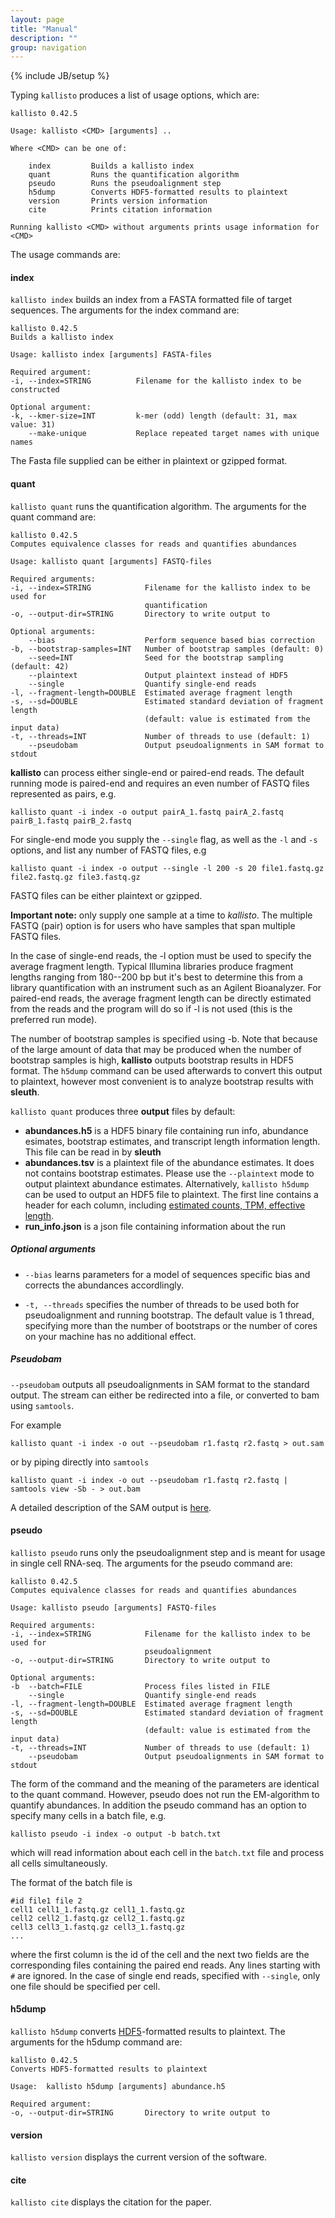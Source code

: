```yaml
---
layout: page
title: "Manual"
description: ""
group: navigation
---
```

{% include JB/setup %}

Typing `kallisto` produces a list of usage options, which are:

~~~
kallisto 0.42.5

Usage: kallisto <CMD> [arguments] ..

Where <CMD> can be one of:

    index         Builds a kallisto index
    quant         Runs the quantification algorithm
    pseudo        Runs the pseudoalignment step
    h5dump        Converts HDF5-formatted results to plaintext
    version       Prints version information
    cite          Prints citation information

Running kallisto <CMD> without arguments prints usage information for <CMD>

~~~
The usage commands are:

#### index

`kallisto index` builds an index from a FASTA formatted file of target sequences. The arguments for the index command are:

~~~
kallisto 0.42.5
Builds a kallisto index

Usage: kallisto index [arguments] FASTA-files

Required argument:
-i, --index=STRING          Filename for the kallisto index to be constructed

Optional argument:
-k, --kmer-size=INT         k-mer (odd) length (default: 31, max value: 31)
    --make-unique           Replace repeated target names with unique names
~~~

The Fasta file supplied can be either in plaintext or gzipped format.

#### quant

`kallisto quant` runs the quantification algorithm. The arguments for the quant command are:

~~~
kallisto 0.42.5
Computes equivalence classes for reads and quantifies abundances

Usage: kallisto quant [arguments] FASTQ-files

Required arguments:
-i, --index=STRING            Filename for the kallisto index to be used for
                              quantification
-o, --output-dir=STRING       Directory to write output to

Optional arguments:
    --bias                    Perform sequence based bias correction
-b, --bootstrap-samples=INT   Number of bootstrap samples (default: 0)
    --seed=INT                Seed for the bootstrap sampling (default: 42)
    --plaintext               Output plaintext instead of HDF5
    --single                  Quantify single-end reads
-l, --fragment-length=DOUBLE  Estimated average fragment length
-s, --sd=DOUBLE               Estimated standard deviation of fragment length
                              (default: value is estimated from the input data)
-t, --threads=INT             Number of threads to use (default: 1)
    --pseudobam               Output pseudoalignments in SAM format to stdout
~~~

__kallisto__ can process either single-end or paired-end reads. The default running mode is paired-end and requires an even number of FASTQ files represented as pairs, e.g.

~~~
kallisto quant -i index -o output pairA_1.fastq pairA_2.fastq pairB_1.fastq pairB_2.fastq
~~~

For single-end mode you supply the `--single` flag, as well as the `-l` and `-s` options, and list any number of FASTQ files, e.g

~~~
kallisto quant -i index -o output --single -l 200 -s 20 file1.fastq.gz file2.fastq.gz file3.fastq.gz
~~~

FASTQ files can be either plaintext or
gzipped.

**Important note:** only supply one sample at a time to _kallisto_. The
multiple FASTQ (pair) option is for users who have samples that span multiple
FASTQ files.

In the case of single-end reads, the -l option must be used to specify the average fragment length. Typical Illumina libraries produce fragment lengths ranging from 180--200 bp but it's best to determine this from a library quantification with an instrument such as an Agilent Bioanalyzer. For paired-end reads, the average fragment length can be directly estimated from the reads and the program will do so if -l is not used (this is the preferred run mode).

The number of bootstrap samples is specified using -b. Note that because of the large amount of data that may be produced when the number of bootstrap samples is high, __kallisto__ outputs bootstrap results in HDF5 format. The `h5dump` command can be used afterwards to convert this output to plaintext, however most convenient is to analyze bootstrap results with __sleuth__.

`kallisto quant` produces three __output__ files by default:

- __abundances.h5__ is a HDF5 binary file containing run info, abundance
  esimates, bootstrap estimates, and transcript length information length. This
  file can be read in by __sleuth__
- __abundances.tsv__ is a plaintext file of the abundance estimates. It does
  not contains bootstrap estimates. Please use the `--plaintext` mode to output
  plaintext abundance estimates. Alternatively, `kallisto h5dump` can be used
  to output an HDF5 file to plaintext. The first line contains a header for
  each column, including [estimated counts, TPM, effective length](https://haroldpimentel.wordpress.com/2014/05/08/what-the-fpkm-a-review-rna-seq-expression-units/).
- __run\_info.json__ is a json file containing information about the run


##### Optional arguments

+ `--bias` learns parameters for a model of sequences specific bias and corrects the abundances accordlingly.

+ `-t, --threads` specifies the number of threads to be used both for pseudoalignment and running bootstrap. The default value is 1 thread, specifying more than the number of bootstraps or the number of cores on your machine has no additional effect.

##### Pseudobam

`--pseudobam` outputs all pseudoalignments in SAM format to the standard output. The stream can either be redirected into a file, or converted to bam using `samtools`.

For example

~~~
kallisto quant -i index -o out --pseudobam r1.fastq r2.fastq > out.sam
~~~

or by piping directly into `samtools`

~~~
kallisto quant -i index -o out --pseudobam r1.fastq r2.fastq | samtools view -Sb - > out.bam
~~~

A detailed description of the SAM output is [here](pseudobam.html).

#### pseudo

`kallisto pseudo` runs only the pseudoalignment step and is meant for usage in single cell RNA-seq. The arguments for the pseudo command are:

~~~
kallisto 0.42.5
Computes equivalence classes for reads and quantifies abundances

Usage: kallisto pseudo [arguments] FASTQ-files

Required arguments:
-i, --index=STRING            Filename for the kallisto index to be used for
                              pseudoalignment
-o, --output-dir=STRING       Directory to write output to

Optional arguments:
-b  --batch=FILE              Process files listed in FILE
    --single                  Quantify single-end reads
-l, --fragment-length=DOUBLE  Estimated average fragment length
-s, --sd=DOUBLE               Estimated standard deviation of fragment length
                              (default: value is estimated from the input data)
-t, --threads=INT             Number of threads to use (default: 1)
    --pseudobam               Output pseudoalignments in SAM format to stdout

~~~

The form of the command and the meaning of the parameters are identical to the quant command. However, pseudo does not run the EM-algorithm to quantify abundances. In addition the pseudo command has an option to specify many cells in a batch file, e.g.

~~~
kallisto pseudo -i index -o output -b batch.txt
~~~

which will read information about each cell in the `batch.txt` file and process all cells simultaneously.

The format of the batch file is

~~~
#id file1 file 2
cell1 cell1_1.fastq.gz cell1_1.fastq.gz
cell2 cell2_1.fastq.gz cell2_1.fastq.gz
cell3 cell3_1.fastq.gz cell3_1.fastq.gz
...
~~~

where the first column is the id of the cell and the next two fields are the corresponding files containing the paired end reads. Any lines starting with `#` are ignored. In the case of single end reads, specified with `--single`, only one file should be specified per cell.


#### h5dump

`kallisto h5dump` converts
[HDF5](https://www.hdfgroup.org/HDF5/whatishdf5.html)-formatted results to
plaintext. The arguments for the h5dump command are:

~~~
kallisto 0.42.5
Converts HDF5-formatted results to plaintext

Usage:  kallisto h5dump [arguments] abundance.h5

Required argument:
-o, --output-dir=STRING       Directory to write output to

~~~

#### version

`kallisto version` displays the current version of the software.

#### cite

`kallisto cite` displays the citation for the paper.
